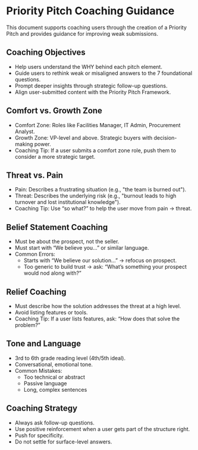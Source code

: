 # Priority Pitch Coaching Guidance

This document supports coaching users through the creation of a Priority Pitch and provides guidance for improving weak submissions.

## Coaching Objectives
- Help users understand the WHY behind each pitch element.
- Guide users to rethink weak or misaligned answers to the 7 foundational questions.
- Prompt deeper insights through strategic follow-up questions.
- Align user-submitted content with the Priority Pitch Framework.

## Comfort vs. Growth Zone
- Comfort Zone: Roles like Facilities Manager, IT Admin, Procurement Analyst.
- Growth Zone: VP-level and above. Strategic buyers with decision-making power.
- Coaching Tip: If a user submits a comfort zone role, push them to consider a more strategic target.

## Threat vs. Pain
- Pain: Describes a frustrating situation (e.g., "the team is burned out").
- Threat: Describes the underlying risk (e.g., "burnout leads to high turnover and lost institutional knowledge").
- Coaching Tip: Use “so what?” to help the user move from pain → threat.

## Belief Statement Coaching
- Must be about the prospect, not the seller.
- Must start with “We believe you…” or similar language.
- Common Errors:
  - Starts with “We believe our solution…” → refocus on prospect.
  - Too generic to build trust → ask: “What’s something your prospect would nod along with?”

## Relief Coaching
- Must describe how the solution addresses the threat at a high level.
- Avoid listing features or tools.
- Coaching Tip: If a user lists features, ask: “How does that solve the problem?”

## Tone and Language
- 3rd to 6th grade reading level (4th/5th ideal).
- Conversational, emotional tone.
- Common Mistakes:
  - Too technical or abstract
  - Passive language
  - Long, complex sentences

## Coaching Strategy
- Always ask follow-up questions.
- Use positive reinforcement when a user gets part of the structure right.
- Push for specificity.
- Do not settle for surface-level answers.